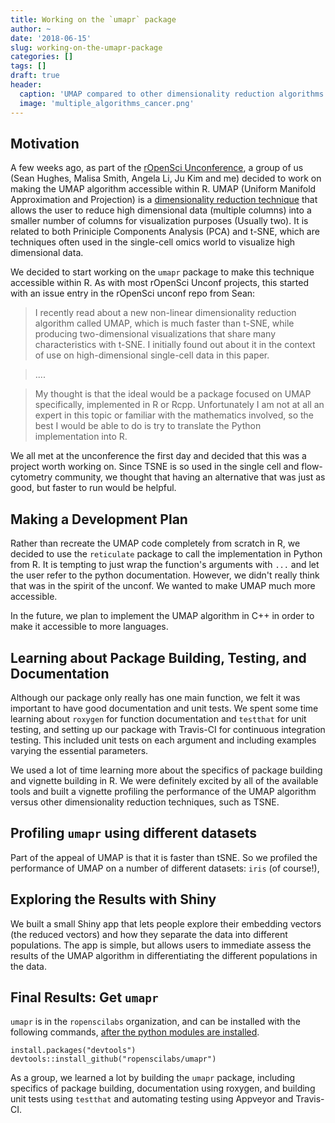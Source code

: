 ```yaml
---
title: Working on the `umapr` package
author: ~
date: '2018-06-15'
slug: working-on-the-umapr-package
categories: []
tags: []
draft: true
header:
  caption: 'UMAP compared to other dimensionality reduction algorithms'
  image: 'multiple_algorithms_cancer.png'
---
```


## Motivation

A few weeks ago, as part of the [rOpenSci Unconference](), a group of us (Sean Hughes, Malisa Smith, Angela Li, Ju Kim and me) decided to work on making the UMAP algorithm accessible within R. UMAP (Uniform Manifold Approximation and Projection) is a [dimensionality reduction technique]() that allows the user to reduce high dimensional data (multiple columns) into a smaller number of columns for visualization purposes (Usually two). It is related to both Priniciple Components Analysis (PCA) and t-SNE, which are techniques often used in the single-cell omics world to visualize high dimensional data. 

We decided to start working on the `umapr` package to make this technique accessible within R. As with most rOpenSci Unconf projects, this started with an issue entry in the rOpenSci unconf repo from Sean:

> I recently read about a new non-linear dimensionality reduction algorithm called UMAP, which is much faster than t-SNE, while producing two-dimensional visualizations that share many characteristics with t-SNE. I initially found out about it in the context of use on high-dimensional single-cell data in this paper.

> ....

>My thought is that the ideal would be a package focused on UMAP specifically, implemented in R or Rcpp. Unfortunately I am not at all an expert in this topic or familiar with the mathematics involved, so the best I would be able to do is try to translate the Python implementation into R.

We all met at the unconference the first day and decided that this was a project worth working on. Since TSNE is so used in the single cell and flow-cytometry community, we thought that having an alternative that was just as good, but faster to run would be helpful.

## Making a Development Plan

Rather than recreate the UMAP code completely from scratch in R, we decided to use the `reticulate` package to call the implementation in Python from R. It is tempting to just wrap the function's arguments with `...` and let the user refer to the python documentation. However, we didn't really think that was in the spirit of the unconf. We wanted to make UMAP much more accessible.

In the future, we plan to implement the UMAP algorithm in C++ in order to make it accessible to more languages.

## Learning about Package Building, Testing, and Documentation

Although our package only really has one main function, we felt it was important to have good documentation and unit tests. We spent some time learning about `roxygen` for function documentation and `testthat` for unit testing, and setting up our package with Travis-CI for continuous integration testing. This included unit tests on each argument and including examples varying the essential parameters. 

We used a lot of time learning more about the specifics of package building and vignette building in R. We were definitely excited by all of the available tools and built a vignette profiling the performance of the UMAP algorithm versus other dimensionality reduction techniques, such as TSNE. 

## Profiling `umapr` using different datasets

Part of the appeal of UMAP is that it is faster than tSNE. So we profiled the performance of UMAP on a number of different datasets: `iris` (of course!), 

## Exploring the Results with Shiny

We built a small Shiny app that lets people explore their embedding vectors (the reduced vectors) and how they separate the data into different populations. The app is simple, but allows users to immediate assess the results of the UMAP algorithm in differentiating the different populations in the data. 

## Final Results: Get `umapr`

`umapr` is in the `ropenscilabs` organization, and can be installed with the following commands, [after the python modules are installed](https://github.com/lmcinnes/umap#installing).

```{r eval=FALSE}
install.packages("devtools")
devtools::install_github("ropenscilabs/umapr")
```

As a group, we learned a lot by building the `umapr` package, including specifics of package building, documentation using roxygen, and building unit tests using `testthat` and automating testing using Appveyor and Travis-CI. 



